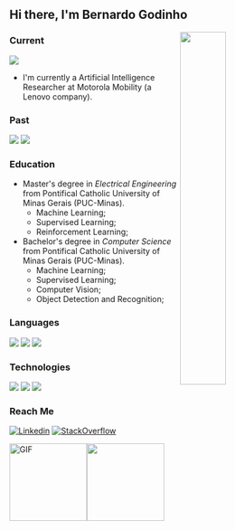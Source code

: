 

## Hi there, I'm Bernardo Godinho 


<img align="right" src="https://github.com/BernardoGO/BernardoGO/raw/main/out.gif" width="40%">





### Current
![](https://img.shields.io/badge/-Artificial%20Intelligence%20Researcher-000?style=for-the-badge&logo=motorola&label=MOTOROLA%20MOBILITY&color=ddd) 
 - I'm currently a Artificial Intelligence Researcher at Motorola Mobility (a Lenovo company). 


### Past
![](https://img.shields.io/badge/-AI%20Tech%20Engineer-000?style=for-the-badge&logo=intel&label=INTEL&color=ddd)
![](https://img.shields.io/badge/-Data%20Scientist%20-000?style=for-the-badge&logo=tata&label=TCS&color=ddd)


### Education
 * Master's degree in *Electrical Engineering* from Pontifical Catholic University of Minas Gerais (PUC-Minas).
    * Machine Learning;
    * Supervised Learning;
    * Reinforcement Learning;
 * Bachelor's degree in *Computer Science* from Pontifical Catholic University of Minas Gerais (PUC-Minas).
     * Machine Learning;
     * Supervised Learning;
     * Computer Vision;
     * Object Detection and Recognition;
 


### Languages

![](https://img.shields.io/badge/-Python-000?style=for-the-badge&logoColor=blue&color=ddd&logo=python)
![](https://img.shields.io/badge/-C++-000?style=for-the-badge&logoColor=blue&color=ddd&logo=c%2b%2b)
![](https://img.shields.io/badge/-Java-000?style=for-the-badge&logoColor=blue&color=ddd&logo=java)

### Technologies

![](https://img.shields.io/badge/-TensorFlow-000?style=for-the-badge&color=ddd&logo=tensorflow)
![](https://img.shields.io/badge/-PyTorch-000?style=for-the-badge&color=ddd&logo=pytorch)
![](https://img.shields.io/badge/-NumPy-000?style=for-the-badge&logoColor=blue&color=ddd&logo=numpy)

### Reach Me
[![Linkedin](https://img.shields.io/badge/-bernardogo-gray?style=flat-square&logo=Linkedin&logoColor=white&link=https://www.linkedin.com/in/bernardogo/)](https://www.linkedin.com/in/bernardogo/) 
[![StackOverflow](https://img.shields.io/badge/-bernardogo-gray?style=flat-square&logo=stackoverflow&logoColor=white&link=https://stackoverflow.com/users/3799743/bernardogo)](https://stackoverflow.com/users/3799743/bernardogo) 


<img height="137px" alt="GIF" src="https://github-readme-stats.vercel.app/api?username=BernardoGO&hide_title=true&hide_border=true&show_icons=true&include_all_commits=true&count_private=true&line_height=21&text_color=000&icon_color=000&theme=graywhite" /><img height="137px" src="https://github-readme-stats.vercel.app/api/top-langs/?username=BernardoGO&hide=jupyter%20notebook,html&hide_title=true&hide_border=true&layout=compact&langs_count=8&text_color=000&icon_color=fff&theme=graywhite" />
